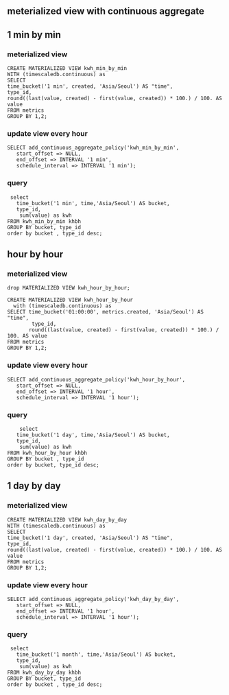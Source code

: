 ## meterialized view with continuous aggregate
## 1 min by min
### meterialized view 
```
CREATE MATERIALIZED VIEW kwh_min_by_min
WITH (timescaledb.continuous) as
SELECT 
time_bucket('1 min', created, 'Asia/Seoul') AS "time",
type_id,
round((last(value, created) - first(value, created)) * 100.) / 100. AS value
FROM metrics
GROUP BY 1,2;
```

### update view every hour
```
SELECT add_continuous_aggregate_policy('kwh_min_by_min',
   start_offset => NULL,
   end_offset => INTERVAL '1 min',
   schedule_interval => INTERVAL '1 min');
```
### query
```
 select
   time_bucket('1 min', time,'Asia/Seoul') AS bucket, 
   type_id,
	sum(value) as kwh 
FROM kwh_min_by_min khbh  
GROUP BY bucket, type_id 
order by bucket , type_id desc;
```


## hour by hour
### meterialized view 

```
drop MATERIALIZED VIEW kwh_hour_by_hour;

CREATE MATERIALIZED VIEW kwh_hour_by_hour 
  with (timescaledb.continuous) as
SELECT time_bucket('01:00:00', metrics.created, 'Asia/Seoul') AS "time",
        type_id,
       round((last(value, created) - first(value, created)) * 100.) / 100. AS value
FROM metrics 
GROUP BY 1,2;
```
### update view every hour
```
SELECT add_continuous_aggregate_policy('kwh_hour_by_hour',
   start_offset => NULL,
   end_offset => INTERVAL '1 hour',
   schedule_interval => INTERVAL '1 hour');
```
### query
```
    select
   time_bucket('1 day', time,'Asia/Seoul') AS bucket,  
   type_id,
	sum(value) as kwh 
FROM kwh_hour_by_hour khbh 
GROUP BY bucket , type_id
order by bucket, type_id desc;
```



## 1 day by day
### meterialized view 
```
CREATE MATERIALIZED VIEW kwh_day_by_day 
WITH (timescaledb.continuous) as
SELECT 
time_bucket('1 day', created, 'Asia/Seoul') AS "time",
type_id,
round((last(value, created) - first(value, created)) * 100.) / 100. AS value
FROM metrics
GROUP BY 1,2;
```

### update view every hour
```
SELECT add_continuous_aggregate_policy('kwh_day_by_day',
   start_offset => NULL,
   end_offset => INTERVAL '1 hour',
   schedule_interval => INTERVAL '1 hour');
```
### query
```
 select
   time_bucket('1 month', time,'Asia/Seoul') AS bucket, 
   type_id,
	sum(value) as kwh 
FROM kwh_day_by_day khbh  
GROUP BY bucket, type_id 
order by bucket , type_id desc;
```


